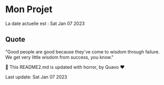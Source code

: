 # Mon Projet

La date actuelle est : Sat Jan 07 2023

## Quote

"Good people are good because they've come to wisdom through failure. We get very little wisdom from success, you know."

🤖 This README2.md is updated with horror, by Quavo ❤️

Last update: Sat Jan 07 2023